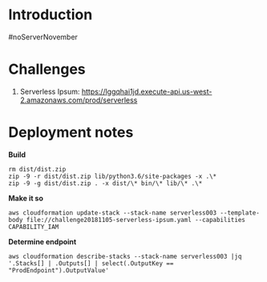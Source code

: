 # Introduction

\#noServerNovember

# Challenges

1. Serverless Ipsum: https://lggqhai1jd.execute-api.us-west-2.amazonaws.com/prod/serverless

# Deployment notes

**Build**

```
rm dist/dist.zip
zip -9 -r dist/dist.zip lib/python3.6/site-packages -x .\*
zip -9 -g dist/dist.zip . -x dist/\* bin/\* lib/\* .\*
```

**Make it so**

```
aws cloudformation update-stack --stack-name serverless003 --template-body file://challenge20181105-serverless-ipsum.yaml --capabilities CAPABILITY_IAM
```

**Determine endpoint**

```
aws cloudformation describe-stacks --stack-name serverless003 |jq '.Stacks[] | .Outputs[] | select(.OutputKey == "ProdEndpoint").OutputValue'
```
